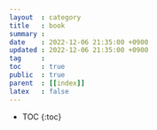 ```yaml
---
layout  : category
title   : book
summary : 
date    : 2022-12-06 21:35:00 +0900
updated : 2022-12-06 21:35:00 +0900
tag     : 
toc     : true
public  : true
parent  : [[index]]
latex   : false
---
```

* TOC
{:toc}
